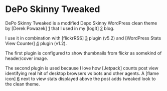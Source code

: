 DePo Skinny Tweaked
===================

DePo Skinny Tweaked is a modified Depo Skinny WordPress clean theme by
[Derek Powazek] [1] that I used in my [logIt] [2] blog.

I use it in combination with [flickrRSS] [3] plugin (v5.2) and
[WordPress Stats View Counter] [4] plugin (v1.2).

The first plugin is configured to show thumbnails from flickr as somekind
of header/cover image.

The second plugin is used because I love how [Jetpack] counts post view
identifying real hit of desktop browsers vs bots and other agents.
A [flame icon] [6] next to view stats displayed above the post adds tweaked
look to the clean theme.

  [1]: http://powazek.com "Derek Powazek"
  [2]: http://lakm.us/logit "logIt"
  [3]: http://wordpress.org/extend/plugins/flickr-rss/ "flickrRSS"
  [4]: http://wordpress.org/extend/plugins/wp-stats-view-counter/ "WordPress Stats View Counter"
  [5]: http://jetpack.me "Jetpack"
  [6]: http://dribbble.com/shots/758710-Flame-Icon "flame icon by Herman van Boeijen"

 
